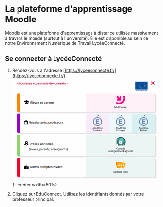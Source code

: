 # La plateforme d'apprentissage Moodle

Moodle est une plateforme d'apprentissage à distance utilisée massivement à travers le monde (surtout à l'université). Elle est disponible au sein de notre Environnement Numérique de Travail LycéeConnecté.

## Se connecter à LycéeConnecté

1. Rendez-vous à l'adresse [https://lyceeconnecte.fr/](https://lyceeconnecte.fr/).
![image](data/mire.png){: .center width=50%}

2. Cliquez sur EduConnect. Utilisez les identifiants donnés par votre professeur principal.
